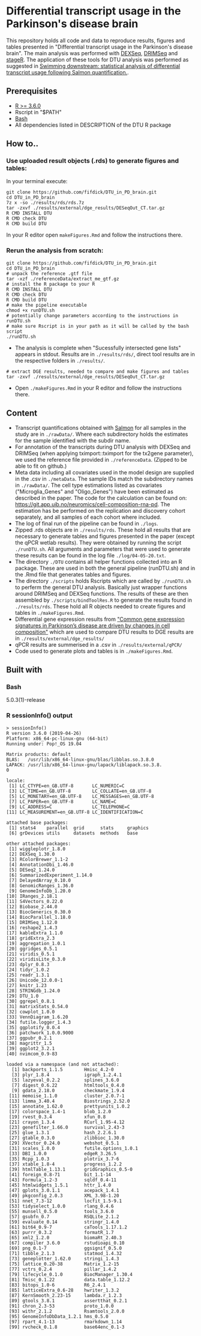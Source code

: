 # Differential transcript usage in the Parkinson's disease brain 

This repository holds all code and data to reproduce results, figures and tables presented in "Differential transcript usage in the Parkinson's disease brain". The main analysis was performed with
[DEXSeq](https://bioconductor.org/packages/release/bioc/html/DEXSeq.html), [DRIMSeq](https://bioconductor.org/packages/release/bioc/html/DRIMSeq.html) and [stageR](https://www.bioconductor.org/packages/release/bioc/html/stageR.html). The application of these tools for DTU analysis was performed as suggested in [Swimming downstream: statistical analysis of differential transcript usage following Salmon quantification.](https://www.ncbi.nlm.nih.gov/pubmed/30356428).  

## Prerequisites

* [R >= 3.6.0](https://www.r-project.org/)
* Rscript in "$PATH" 
* [Bash](https://www.gnu.org/software/bash/) 
* All dependencies listed in DESCRIPTION of the DTU R package

## How to..  

### Use uploaded result objects (.rds) to generate figures and tables:    
In your terminal execute:
```
git clone https://github.com/fifdick/DTU_in_PD_brain.git
cd DTU_in_PD_brain
7z x -so ./results/rds/rds.7z
tar -zxvf ./results/external/dge_results/DESeqOut_CT.tar.gz
R CMD INSTALL DTU 
R CMD check DTU
R CMD build DTU
```
In your R editor open `makeFigures.Rmd` and follow the instructions there.

### Rerun the analysis from scratch:  

```
git clone https://github.com/fifdick/DTU_in_PD_brain.git
cd DTU_in_PD_brain
# unpack the reference .gtf file 
tar -xzf ./referenceData/extract_me_gtf.gz
# install the R package to your R
R CMD INSTALL DTU 
R CMD check DTU
R CMD build DTU
# make the pipeline executable
chmod +x runDTU.sh
# potentially change parameters according to the instructions in runDTU.sh
# make sure Rscript is in your path as it will be called by the bash script
./runDTU.sh
```  

* The analysis is complete when "Sucessfully intersected gene lists" appears in stdout. Results are in `./results/rds/`, direct tool results are in the respective folders in `./results/`.    

```
# extract DGE results, needed to compare and make figures and tables
tar -zxvf ./results/external/dge_results/DESeqOut_CT.tar.gz
```

* Open `./makeFigures.Rmd` in your R editor and follow the instructions there.


## Content

* Transcript quantifications obtained with [Salmon](https://www.ncbi.nlm.nih.gov/pmc/articles/PMC5600148/)
for all samples in the study are in `./rawData/`. Where each subdirectory holds the estimates for the sample identified with the subdir name.  
* For annotation of the transcripts during DTU analysis with DEXSeq and DRIMSeq (when applying tximport::tximport for the tx2gene parameter), we used the reference file provided in `./referenceData`.
(Zipped to be able to fit on github.)  
* Meta data including all covariates used in the model design are supplied in the .csv in `./metaData`. The sample IDs match the subdirectory names in `./rawData/`. The cell type estimations listed as covariates ("Microglia\_Genes" and "Oligo\_Genes") have been estimated as described in the paper. The code for the calculation can be found on: https://git.app.uib.no/neuromics/cell-composition-rna-pd. The estimation has be performed on the replication and discovery cohort separately, and all samples of each cohort where included.  
* The log of final run of the pipeline can be found in `./logs`.
* Zipped .rds objects are in `./results/rds`. These hold all results that are necessary to generate tables and figures presented in the paper (except the qPCR wetlab results). They were obtained by running the script `./runDTU.sh`. All arguments and parameters that were used to generate these results can be found in the log file `./log/04-05-20.txt`.  
* The directory `./DTU` contains all helper functions collected into an R package. These are used in both the general pipeline (runDTU.sh) and in the .Rmd file that generates tables and figures. 
* The directory `./scripts` holds Rscripts which are called by `./runDTU.sh` to perferm the general DTU analysis. Basically just wrapper functions around DRIMSeq and DEXSeq functions. The results of these are then assembled by `./scripts/bindToolRes.R` to generate the results found in `./results/rds`. These hold all R objects needed to create figures and tables in `./makeFigures.Rmd`.  
* Differential gene expression results from ["Common gene expression signatures in Parkinson’s disease are driven by changes in cell composition"](https://actaneurocomms.biomedcentral.com/articles/10.1186/s40478-020-00932-7) which are used to compare DTU results to DGE results are in `./results/external/dge_results/`
* qPCR results are summerised in a .csv in `./results/external/qPCR/`
* Code used to generate plots and tables is in `./makeFigures.Rmd`.  

## Built with 

### Bash
5.0.3(1)-release

### R sessionInfo() output  

```
> sessionInfo()
R version 3.6.0 (2019-04-26)
Platform: x86_64-pc-linux-gnu (64-bit)
Running under: Pop!_OS 19.04

Matrix products: default
BLAS:   /usr/lib/x86_64-linux-gnu/blas/libblas.so.3.8.0
LAPACK: /usr/lib/x86_64-linux-gnu/lapack/liblapack.so.3.8.
0

locale:
 [1] LC_CTYPE=en_GB.UTF-8       LC_NUMERIC=C
 [3] LC_TIME=en_GB.UTF-8        LC_COLLATE=en_GB.UTF-8
 [5] LC_MONETARY=en_GB.UTF-8    LC_MESSAGES=en_GB.UTF-8
 [7] LC_PAPER=en_GB.UTF-8       LC_NAME=C
 [9] LC_ADDRESS=C               LC_TELEPHONE=C
[11] LC_MEASUREMENT=en_GB.UTF-8 LC_IDENTIFICATION=C

attached base packages:
 [1] stats4    parallel  grid      stats     graphics
 [6] grDevices utils     datasets  methods   base

other attached packages:
 [1] wiggleplotr_1.8.0
 [2] DEXSeq_1.30.0
 [3] RColorBrewer_1.1-2
 [4] AnnotationDbi_1.46.0
 [5] DESeq2_1.24.0
 [6] SummarizedExperiment_1.14.0
 [7] DelayedArray_0.10.0
 [8] GenomicRanges_1.36.0
 [9] GenomeInfoDb_1.20.0
[10] IRanges_2.18.1
[11] S4Vectors_0.22.0
[12] Biobase_2.44.0
[13] BiocGenerics_0.30.0
[14] BiocParallel_1.18.0
[15] DRIMSeq_1.12.0
[16] reshape2_1.4.3
[17] kableExtra_1.1.0
[18] gridExtra_2.3
[19] aggregation_1.0.1
[20] ggridges_0.5.1
[21] viridis_0.5.1
[22] viridisLite_0.3.0
[23] dplyr_0.8.3
[24] tidyr_1.0.2
[25] readr_1.3.1
[26] Unicode_12.0.0-1
[27] knitr_1.23
[28] STRINGdb_1.24.0
[29] DTU_1.0
[30] ggrepel_0.8.1
[31] matrixStats_0.54.0
[32] cowplot_1.0.0
[33] VennDiagram_1.6.20
[34] futile.logger_1.4.3
[35] ggplotify_0.0.4
[36] patchwork_1.0.0.9000
[37] ggpubr_0.2.1
[38] magrittr_1.5
[39] ggplot2_3.2.1
[40] nvimcom_0.9-83

loaded via a namespace (and not attached):
  [1] backports_1.1.5        Hmisc_4.2-0
  [3] plyr_1.8.4             igraph_1.2.4.1
  [5] lazyeval_0.2.2         splines_3.6.0
  [7] digest_0.6.22          htmltools_0.4.0
  [9] gdata_2.18.0           checkmate_1.9.4
 [11] memoise_1.1.0          cluster_2.0.7-1
 [13] limma_3.40.4           Biostrings_2.52.0
 [15] annotate_1.62.0        prettyunits_1.0.2
 [17] colorspace_1.4-1       blob_1.2.0
 [19] rvest_0.3.4            xfun_0.8
 [21] crayon_1.3.4           RCurl_1.95-4.12
 [23] genefilter_1.66.0      survival_2.43-3
 [25] glue_1.3.1             hash_2.2.6.1
 [27] gtable_0.3.0           zlibbioc_1.30.0
 [29] XVector_0.24.0         webshot_0.5.1
 [31] scales_1.0.0           futile.options_1.0.1
 [33] DBI_1.0.0              edgeR_3.26.5
 [35] Rcpp_1.0.3             plotrix_3.7-6
 [37] xtable_1.8-4           progress_1.2.2
 [39] htmlTable_1.13.1       gridGraphics_0.5-0
 [41] foreign_0.8-71         bit_1.1-14
 [43] Formula_1.2-3          sqldf_0.4-11
 [45] htmlwidgets_1.5.1      httr_1.4.0
 [47] gplots_3.0.1.1         acepack_1.4.1
 [49] pkgconfig_2.0.3        XML_3.98-1.20
 [51] nnet_7.3-12            locfit_1.5-9.1
 [53] tidyselect_1.0.0       rlang_0.4.6
 [55] munsell_0.5.0          tools_3.6.0
 [57] gsubfn_0.7             RSQLite_2.1.2
 [59] evaluate_0.14          stringr_1.4.0
 [61] bit64_0.9-7            caTools_1.17.1.2
 [63] purrr_0.3.2            formatR_1.7
 [65] xml2_1.2.0             biomaRt_2.40.3
 [67] compiler_3.6.0         rstudioapi_0.10
 [69] png_0.1-7              ggsignif_0.5.0
 [71] tibble_2.1.3           statmod_1.4.32
 [73] geneplotter_1.62.0     stringi_1.4.3
 [75] lattice_0.20-38        Matrix_1.2-15
 [77] vctrs_0.2.4            pillar_1.4.2
 [79] lifecycle_0.1.0        BiocManager_1.30.4
 [81] Tmisc_0.1.22           data.table_1.12.2
 [83] bitops_1.0-6           R6_2.4.1
 [85] latticeExtra_0.6-28    hwriter_1.3.2
 [87] KernSmooth_2.23-15     lambda.r_1.2.3
 [89] gtools_3.8.1           assertthat_0.2.1
 [91] chron_2.3-53           proto_1.0.0
 [93] withr_2.1.2            Rsamtools_2.0.0
 [95] GenomeInfoDbData_1.2.1 hms_0.5.0
 [97] rpart_4.1-13           rmarkdown_1.14
 [99] rvcheck_0.1.8          base64enc_0.1-3
```
